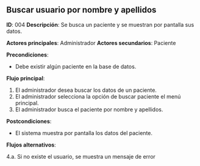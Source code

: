 ## Buscar usuario por nombre y apellidos

**ID**: 004
**Descripción**: Se busca un paciente y se muestran por pantalla sus datos.

**Actores principales**: Administrador
**Actores secundarios**: Paciente

**Precondiciones**:
* Debe existir algún paciente en la base de datos.

**Flujo principal**:
1. El administrador desea buscar los datos de un paciente.
1. El administrador selecciona la opción de buscar paciente el menú principal.
1. El administrador busca el paciente por nombre y apellidos.

**Postcondiciones**:

* El sistema muestra por pantalla los datos del paciente.

**Flujos alternativos**:

4.a. Si no existe el usuario, se muestra un mensaje de error
